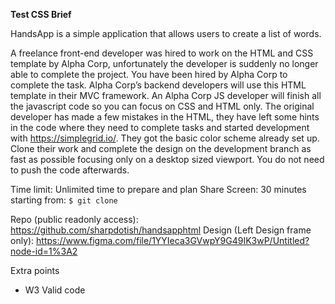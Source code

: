 **Test CSS Brief**

HandsApp is a simple application that allows users to create a list of words.

A freelance front-end developer was hired to work on the HTML and CSS template by Alpha Corp, unfortunately the developer is suddenly no longer able to complete the project. You have been hired by Alpha Corp to complete the task. Alpha Corp’s backend developers will use this HTML template in their MVC framework. An Alpha Corp JS developer will finish all the javascript code so you can focus on CSS and HTML only. The original developer has made a few mistakes in the HTML, they have left some hints in the code where they need to complete tasks and started development with https://simplegrid.io/. They got the basic color scheme already set up. Clone their work and complete the design on the development branch as fast as possible focusing only on a desktop sized viewport. You do not need to push the code afterwards.

Time limit: Unlimited time to prepare and plan
Share Screen: 30 minutes starting from: `$ git clone`

Repo (public readonly access): https://github.com/sharpdotish/handsapphtml
Design (Left Design frame only): https://www.figma.com/file/1YYIeca3GVwpY9G49IK3wP/Untitled?node-id=1%3A2 

Extra points
- W3 Valid code
